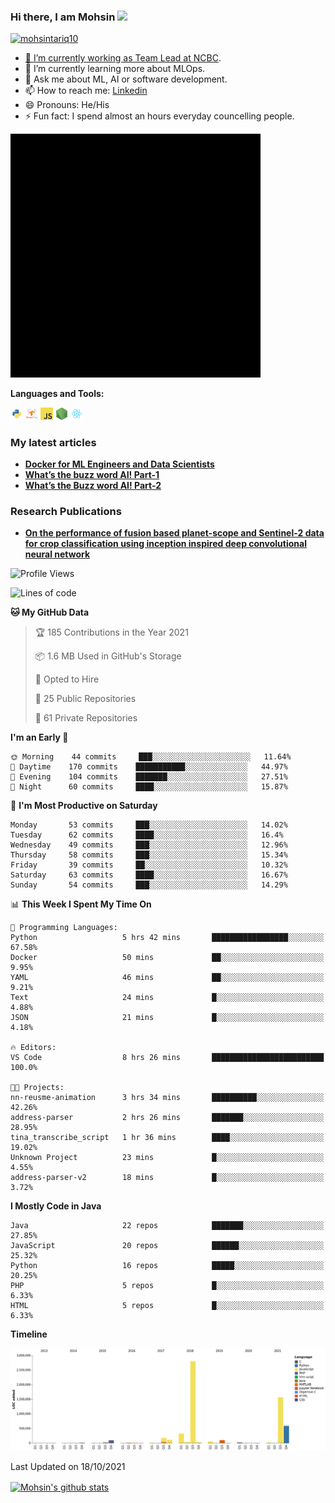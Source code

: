 ### Hi there, I am Mohsin <img src="https://media.giphy.com/media/hvRJCLFzcasrR4ia7z/giphy.gif" width="25px">
<a href="https://discord.gg/XTW52Kt">

<p align="left"> <img src="https://komarev.com/ghpvc/?username=mohsintariq10&label=Views&color=blue&style=plastic" alt="mohsintariq10" /> </p>

- 🔭 I’m currently working as Team Lead at [NCBC](https://ncbcpeshawar.com/).
- 🌱 I’m currently learning more about MLOps.
- 💬 Ask me about ML, AI or software development.
- 📫 How to reach me: [Linkedin](https://www.linkedin.com/in/mohsintariq10/)
- 😄 Pronouns: He/His
- ⚡ Fun fact: I spend almost an hours everyday councelling people.

<img src="./nn.gif" width="400" />

**Languages and Tools:**  

<code><img height="20" src="https://raw.githubusercontent.com/github/explore/80688e429a7d4ef2fca1e82350fe8e3517d3494d/topics/python/python.png"></code>
<code><img height="20" src="https://raw.githubusercontent.com/github/explore/80688e429a7d4ef2fca1e82350fe8e3517d3494d/topics/tensorflow/tensorflow.png"></code>
<code><img height="20" src="https://raw.githubusercontent.com/github/explore/80688e429a7d4ef2fca1e82350fe8e3517d3494d/topics/javascript/javascript.png"></code>
<code><img height="20" src="https://raw.githubusercontent.com/github/explore/80688e429a7d4ef2fca1e82350fe8e3517d3494d/topics/nodejs/nodejs.png"></code>
<code><img height="20" src="https://raw.githubusercontent.com/github/explore/80688e429a7d4ef2fca1e82350fe8e3517d3494d/topics/react-native/react-native.png"></code>

<h3>My latest articles</h3>
<ul>
  <li><a href="https://medium.com/@mohsin.tariq10/docker-for-ml-engineers-and-data-scientists-5a58018af2b9#18ad-4fc2d36cebf1"><b>Docker for ML Engineers and Data Scientists</b></a></li>

  <li><a href="https://medium.com/@mohsin.tariq10/whats-the-buzz-word-ai-part-1-d584e3265f09"><b>What’s the buzz word AI! Part-1</b></a></li>

  <li><a href="https://medium.com/@mohsin.tariq10/whats-the-buzz-word-ai-part-2-e9b55c34d120"><b>What’s the Buzz word AI! Part-2</b></a></li>

</ul>

<h3>Research Publications</h3>
<ul>
  <li><a href="https://journals.plos.org/plosone/article?id=10.1371/journal.pone.0239746"><b>On the performance of fusion based planet-scope and Sentinel-2 data for crop classification using inception inspired deep convolutional neural network</b></a></li>
</ul>

<!--START_SECTION:waka-->
![Profile Views](http://img.shields.io/badge/Profile%20Views-78-blue)

![Lines of code](https://img.shields.io/badge/From%20Hello%20World%20I%27ve%20Written-6.0%20million%20lines%20of%20code-blue)

**🐱 My GitHub Data** 

> 🏆 185 Contributions in the Year 2021
 > 
> 📦 1.6 MB Used in GitHub's Storage 
 > 
> 💼 Opted to Hire
 > 
> 📜 25 Public Repositories 
 > 
> 🔑 61 Private Repositories  
 > 
**I'm an Early 🐤** 

```text
🌞 Morning    44 commits     ███░░░░░░░░░░░░░░░░░░░░░░   11.64% 
🌆 Daytime    170 commits    ███████████░░░░░░░░░░░░░░   44.97% 
🌃 Evening    104 commits    ███████░░░░░░░░░░░░░░░░░░   27.51% 
🌙 Night      60 commits     ████░░░░░░░░░░░░░░░░░░░░░   15.87%

```
📅 **I'm Most Productive on Saturday** 

```text
Monday       53 commits     ███░░░░░░░░░░░░░░░░░░░░░░   14.02% 
Tuesday      62 commits     ████░░░░░░░░░░░░░░░░░░░░░   16.4% 
Wednesday    49 commits     ███░░░░░░░░░░░░░░░░░░░░░░   12.96% 
Thursday     58 commits     ███░░░░░░░░░░░░░░░░░░░░░░   15.34% 
Friday       39 commits     ██░░░░░░░░░░░░░░░░░░░░░░░   10.32% 
Saturday     63 commits     ████░░░░░░░░░░░░░░░░░░░░░   16.67% 
Sunday       54 commits     ███░░░░░░░░░░░░░░░░░░░░░░   14.29%

```


📊 **This Week I Spent My Time On** 

```text
💬 Programming Languages: 
Python                   5 hrs 42 mins       █████████████████░░░░░░░░   67.58% 
Docker                   50 mins             ██░░░░░░░░░░░░░░░░░░░░░░░   9.95% 
YAML                     46 mins             ██░░░░░░░░░░░░░░░░░░░░░░░   9.21% 
Text                     24 mins             █░░░░░░░░░░░░░░░░░░░░░░░░   4.88% 
JSON                     21 mins             █░░░░░░░░░░░░░░░░░░░░░░░░   4.18%

🔥 Editors: 
VS Code                  8 hrs 26 mins       █████████████████████████   100.0%

🐱‍💻 Projects: 
nn-reusme-animation      3 hrs 34 mins       ██████████░░░░░░░░░░░░░░░   42.26% 
address-parser           2 hrs 26 mins       ███████░░░░░░░░░░░░░░░░░░   28.95% 
tina_transcribe_script   1 hr 36 mins        ████░░░░░░░░░░░░░░░░░░░░░   19.02% 
Unknown Project          23 mins             █░░░░░░░░░░░░░░░░░░░░░░░░   4.55% 
address-parser-v2        18 mins             █░░░░░░░░░░░░░░░░░░░░░░░░   3.72%

```

**I Mostly Code in Java** 

```text
Java                     22 repos            ███████░░░░░░░░░░░░░░░░░░   27.85% 
JavaScript               20 repos            ██████░░░░░░░░░░░░░░░░░░░   25.32% 
Python                   16 repos            █████░░░░░░░░░░░░░░░░░░░░   20.25% 
PHP                      5 repos             █░░░░░░░░░░░░░░░░░░░░░░░░   6.33% 
HTML                     5 repos             █░░░░░░░░░░░░░░░░░░░░░░░░   6.33%

```


**Timeline**

![Chart not found](https://raw.githubusercontent.com/MohsinTariq10/MohsinTariq10/main/charts/bar_graph.png) 


 Last Updated on 18/10/2021
<!--END_SECTION:waka-->

<a href="https://github.com/mohsintariq10">
 <img align="center" src="https://github-readme-stats.vercel.app/api?username=mohsintariq10&include_all_commits=True&count_private=True&show_icons=true&theme=light&line_height=27" alt="Mohsin's github stats"/>
</a>



